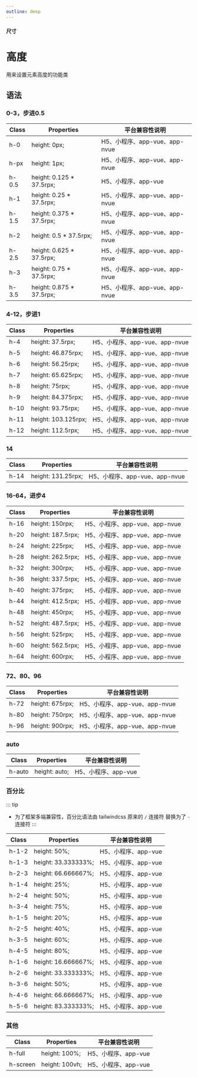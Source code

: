 ```yaml
---
outline: deep
---
```


#### <span class="text-lg text-gray-500 font-normal">尺寸</span>

<div class="w-screen"></div>

# 高度
<a-typography-text>
    用来设置元素高度的功能类
</a-typography-text>

<CssPrefix />

## 语法
### 0-3，步进0.5
| Class | Properties | 平台兼容性说明
| --- | --- | ---
| <a-link status="success">h-0</a-link> | <a-link>height: 0px;</a-link> | H5、小程序、app-vue、app-nvue
| <a-link status="success">h-px</a-link> | <a-link>height: 1px;</a-link> | H5、小程序、app-vue、app-nvue
| <a-link status="success">h-0.5</a-link> | <a-link>height: 0.125 * 37.5rpx;</a-link> | H5、小程序、app-vue
| <a-link status="success">h-1</a-link> | <a-link>height: 0.25 * 37.5rpx;</a-link> | H5、小程序、app-vue、app-nvue
| <a-link status="success">h-1.5</a-link> | <a-link>height: 0.375 * 37.5rpx;</a-link> | H5、小程序、app-vue、app-nvue
| <a-link status="success">h-2</a-link> | <a-link>height: 0.5 * 37.5rpx;</a-link> | H5、小程序、app-vue、app-nvue
| <a-link status="success">h-2.5</a-link> | <a-link>height: 0.625 * 37.5rpx;</a-link> | H5、小程序、app-vue、app-nvue
| <a-link status="success">h-3</a-link> | <a-link>height: 0.75 * 37.5rpx;</a-link> | H5、小程序、app-vue、app-nvue
| <a-link status="success">h-3.5</a-link> | <a-link>height: 0.875 * 37.5rpx;</a-link> | H5、小程序、app-vue、app-nvue

### 4-12，步进1
| Class | Properties | 平台兼容性说明
| --- | --- | ---
| <a-link status="success">h-4</a-link> | <a-link>height: 37.5rpx;</a-link> | H5、小程序、app-vue、app-nvue
| <a-link status="success">h-5</a-link> | <a-link>height: 46.875rpx;</a-link> | H5、小程序、app-vue、app-nvue
| <a-link status="success">h-6</a-link> | <a-link>height: 56.25rpx;</a-link> | H5、小程序、app-vue、app-nvue
| <a-link status="success">h-7</a-link> | <a-link>height: 65.625rpx;</a-link> | H5、小程序、app-vue、app-nvue
| <a-link status="success">h-8</a-link> | <a-link>height: 75rpx;</a-link> | H5、小程序、app-vue、app-nvue
| <a-link status="success">h-9</a-link> | <a-link>height: 84.375rpx;</a-link> | H5、小程序、app-vue、app-nvue
| <a-link status="success">h-10</a-link> | <a-link>height: 93.75rpx;</a-link> | H5、小程序、app-vue、app-nvue
| <a-link status="success">h-11</a-link> | <a-link>height: 103.125rpx;</a-link> | H5、小程序、app-vue、app-nvue
| <a-link status="success">h-12</a-link> | <a-link>height: 112.5rpx;</a-link> | H5、小程序、app-vue、app-nvue

### 14
| Class | Properties | 平台兼容性说明
| --- | --- | ---
| <a-link status="success">h-14</a-link> | <a-link>height: 131.25rpx;</a-link> | H5、小程序、app-vue、app-nvue

### 16-64，进步4
| Class | Properties | 平台兼容性说明
| --- | --- | ---
| <a-link status="success">h-16</a-link> | <a-link>height: 150rpx;</a-link> | H5、小程序、app-vue、app-nvue
| <a-link status="success">h-20</a-link> | <a-link>height: 187.5rpx;</a-link> | H5、小程序、app-vue、app-nvue
| <a-link status="success">h-24</a-link> | <a-link>height: 225rpx;</a-link> | H5、小程序、app-vue、app-nvue
| <a-link status="success">h-28</a-link> | <a-link>height: 262.5rpx;</a-link> | H5、小程序、app-vue、app-nvue
| <a-link status="success">h-32</a-link> | <a-link>height: 300rpx;</a-link> | H5、小程序、app-vue、app-nvue
| <a-link status="success">h-36</a-link> | <a-link>height: 337.5rpx;</a-link> | H5、小程序、app-vue、app-nvue
| <a-link status="success">h-40</a-link> | <a-link>height: 375rpx;</a-link> | H5、小程序、app-vue、app-nvue
| <a-link status="success">h-44</a-link> | <a-link>height: 412.5rpx;</a-link> | H5、小程序、app-vue、app-nvue
| <a-link status="success">h-48</a-link> | <a-link>height: 450rpx;</a-link> | H5、小程序、app-vue、app-nvue
| <a-link status="success">h-52</a-link> | <a-link>height: 487.5rpx;</a-link> | H5、小程序、app-vue、app-nvue
| <a-link status="success">h-56</a-link> | <a-link>height: 525rpx;</a-link> | H5、小程序、app-vue、app-nvue
| <a-link status="success">h-60</a-link> | <a-link>height: 562.5rpx;</a-link> | H5、小程序、app-vue、app-nvue
| <a-link status="success">h-64</a-link> | <a-link>height: 600rpx;</a-link> | H5、小程序、app-vue、app-nvue

### 72、80、96
| Class | Properties | 平台兼容性说明
| --- | --- | ---
| <a-link status="success">h-72</a-link> | <a-link>height: 675rpx;</a-link> | H5、小程序、app-vue、app-nvue
| <a-link status="success">h-80</a-link> | <a-link>height: 750rpx;</a-link> | H5、小程序、app-vue、app-nvue
| <a-link status="success">h-96</a-link> | <a-link>height: 900rpx;</a-link> | H5、小程序、app-vue、app-nvue

### auto
| Class | Properties | 平台兼容性说明
| --- | --- | ---
| <a-link status="success">h-auto</a-link> | <a-link>height: auto;</a-link> | H5、小程序、app-vue

### 百分比

::: tip
+ 为了框架多端兼容性，百分比语法由 <a-link href="https://tailwindcss.cn">tailwindcss</a-link> 原来的 `/` 连接符 替换为了 `-` 连接符
:::

| Class | Properties | 平台兼容性说明
| --- | --- | ---
| <a-link status="success">h-1-2</a-link> | <a-link>height: 50%;</a-link> | H5、小程序、app-vue
| <a-link status="success">h-1-3</a-link> | <a-link>height: 33.333333%;</a-link> | H5、小程序、app-vue
| <a-link status="success">h-2-3</a-link> | <a-link>height: 66.666667%;</a-link> | H5、小程序、app-vue
| <a-link status="success">h-1-4</a-link> | <a-link>height: 25%;</a-link> | H5、小程序、app-vue
| <a-link status="success">h-2-4</a-link> | <a-link>height: 50%;</a-link> | H5、小程序、app-vue
| <a-link status="success">h-3-4</a-link> | <a-link>height: 75%;</a-link> | H5、小程序、app-vue
| <a-link status="success">h-1-5</a-link> | <a-link>height: 20%;</a-link> | H5、小程序、app-vue
| <a-link status="success">h-2-5</a-link> | <a-link>height: 40%;</a-link> | H5、小程序、app-vue
| <a-link status="success">h-3-5</a-link> | <a-link>height: 60%;</a-link> | H5、小程序、app-vue
| <a-link status="success">h-4-5</a-link> | <a-link>height: 80%;</a-link> | H5、小程序、app-vue
| <a-link status="success">h-1-6</a-link> | <a-link>height: 16.666667%;</a-link> | H5、小程序、app-vue
| <a-link status="success">h-2-6</a-link> | <a-link>height: 33.333333%;</a-link> | H5、小程序、app-vue
| <a-link status="success">h-3-6</a-link> | <a-link>height: 50%;</a-link> | H5、小程序、app-vue
| <a-link status="success">h-4-6</a-link> | <a-link>height: 66.666667%;</a-link> | H5、小程序、app-vue
| <a-link status="success">h-5-6</a-link> | <a-link>height: 83.333333%;</a-link> | H5、小程序、app-vue

### 其他
| Class | Properties | 平台兼容性说明
| --- | --- | ---
| <a-link status="success">h-full</a-link> | <a-link>height: 100%;</a-link> | H5、小程序、app-vue
| <a-link status="success">h-screen</a-link> | <a-link>height: 100vh;</a-link> | H5、小程序、app-vue